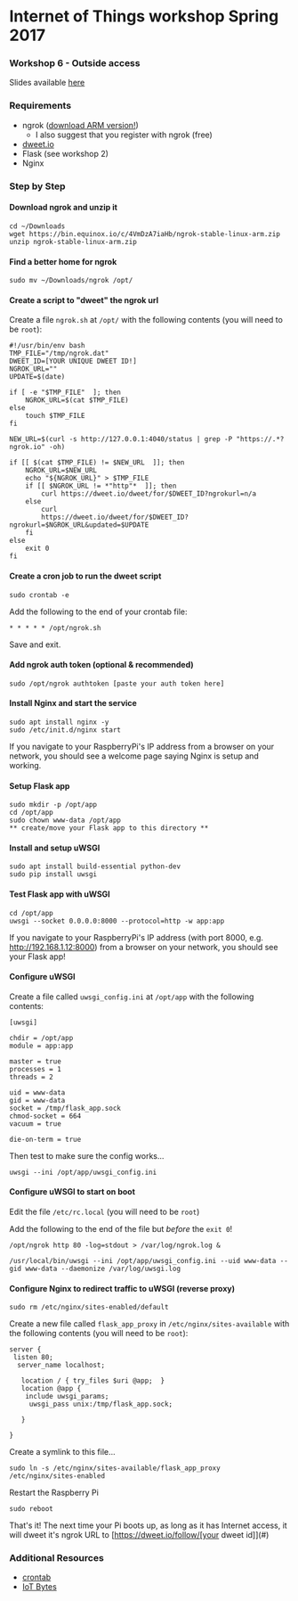 # Internet of Things workshop Spring 2017
### Workshop 6 - Outside access
Slides available [here](#)

### Requirements
* ngrok ([download ARM version!](https://ngrok.com/download))
  * I also suggest that you register with ngrok (free)
* [dweet.io](http://dweet.io/)
* Flask (see workshop 2)
* Nginx

### Step by Step
#### Download ngrok and unzip it
```
cd ~/Downloads
wget https://bin.equinox.io/c/4VmDzA7iaHb/ngrok-stable-linux-arm.zip
unzip ngrok-stable-linux-arm.zip
```
#### Find a better home for ngrok
```
sudo mv ~/Downloads/ngrok /opt/
```

#### Create a script to "dweet" the ngrok url
Create a file `ngrok.sh` at `/opt/` with the following contents (you will need 
to be `root`):
```
#!/usr/bin/env bash
TMP_FILE="/tmp/ngrok.dat"
DWEET_ID=[YOUR UNIQUE DWEET ID!]
NGROK_URL=""
UPDATE=$(date)

if [ -e "$TMP_FILE"  ]; then
    NGROK_URL=$(cat $TMP_FILE)
else
    touch $TMP_FILE
fi

NEW_URL=$(curl -s http://127.0.0.1:4040/status | grep -P "https://.*?ngrok.io" -oh) 

if [[ $(cat $TMP_FILE) != $NEW_URL  ]]; then
    NGROK_URL=$NEW_URL
    echo "${NGROK_URL}" > $TMP_FILE
    if [[ $NGROK_URL != *"http"*  ]]; then
        curl https://dweet.io/dweet/for/$DWEET_ID?ngrokurl=n/a
    else
        curl
        https://dweet.io/dweet/for/$DWEET_ID?ngrokurl=$NGROK_URL&updated=$UPDATE
    fi
else
    exit 0
fi
```

#### Create a cron job to run the dweet script
```
sudo crontab -e
```
Add the following to the end of your crontab file:
```
* * * * * /opt/ngrok.sh
```
Save and exit.

#### Add ngrok auth token (optional & recommended)
```
sudo /opt/ngrok authtoken [paste your auth token here]
```
#### Install Nginx and start the service
```
sudo apt install nginx -y
sudo /etc/init.d/nginx start
```
If you navigate to your RaspberryPi's IP address from a browser on your 
network, you should see a welcome page saying Nginx is setup and working.
#### Setup Flask app
```
sudo mkdir -p /opt/app
cd /opt/app
sudo chown www-data /opt/app
** create/move your Flask app to this directory **
```
#### Install and setup uWSGI
```
sudo apt install build-essential python-dev 
sudo pip install uwsgi
```
#### Test Flask app with uWSGI
```
cd /opt/app
uwsgi --socket 0.0.0.0:8000 --protocol=http -w app:app
```
If you navigate to your RaspberryPi's IP address (with port 8000, e.g. 
http://192.168.1.12:8000) from a browser on your network, you should see your 
Flask app!
#### Configure uWSGI
Create a file called `uwsgi_config.ini` at `/opt/app` with the following contents:
```
[uwsgi]

chdir = /opt/app
module = app:app

master = true
processes = 1
threads = 2

uid = www-data 
gid = www-data
socket = /tmp/flask_app.sock
chmod-socket = 664
vacuum = true

die-on-term = true
```
Then test to make sure the config works...
```
uwsgi --ini /opt/app/uwsgi_config.ini
```
#### Configure uWSGI to start on boot
Edit the file `/etc/rc.local` (you will need to be `root`)  
  
Add the following to the end of the file but *before* the `exit 0`!
```
/opt/ngrok http 80 -log=stdout > /var/log/ngrok.log &

/usr/local/bin/uwsgi --ini /opt/app/uwsgi_config.ini --uid www-data --gid www-data --daemonize /var/log/uwsgi.log
```
#### Configure Nginx to redirect traffic to uWSGI (reverse proxy)
```
sudo rm /etc/nginx/sites-enabled/default
```
Create a new file called `flask_app_proxy` in `/etc/nginx/sites-available` with
the following contents (you
will need to be `root`):
```
server {
 listen 80;
  server_name localhost;

   location / { try_files $uri @app;  }
   location @app {
    include uwsgi_params;
     uwsgi_pass unix:/tmp/flask_app.sock;
      
   }

}
```
Create a symlink to this file...
```
sudo ln -s /etc/nginx/sites-available/flask_app_proxy /etc/nginx/sites-enabled
```
Restart the Raspberry Pi
```
sudo reboot
```
That's it! The next time your Pi boots up, as long as it has Internet access, it
will dweet it's ngrok URL to [https://dweet.io/follow/[your dweet id]](#)

### Additional Resources
* [crontab](https://www.raspberrypi.org/documentation/linux/usage/cron.md)
* [IoT
  Bytes](https://iotbytes.wordpress.com/python-flask-web-application-on-raspberry-pi-with-nginx-and-uwsgi/)
